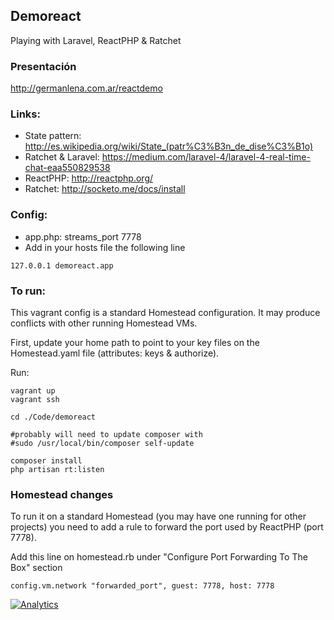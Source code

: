 ## Demoreact

Playing with Laravel, ReactPHP & Ratchet

### Presentación

http://germanlena.com.ar/reactdemo

### Links:
* State pattern: http://es.wikipedia.org/wiki/State_(patr%C3%B3n_de_dise%C3%B1o)
* Ratchet & Laravel: https://medium.com/laravel-4/laravel-4-real-time-chat-eaa550829538
* ReactPHP: http://reactphp.org/
* Ratchet: http://socketo.me/docs/install

### Config:

* app.php: streams_port 7778
* Add in your hosts file the following line

```
127.0.0.1 demoreact.app
```

### To run:

This vagrant config is a standard Homestead configuration. It may produce conflicts with other running Homestead VMs.

First, update your home path to point to your key files on the Homestead.yaml file (attributes: keys & authorize).

Run:

```
vagrant up
vagrant ssh

cd ./Code/demoreact

#probably will need to update composer with
#sudo /usr/local/bin/composer self-update

composer install
php artisan rt:listen
```

### Homestead changes

To run it on a standard Homestead (you may have one running for other projects) you need to add a rule to forward the port used by ReactPHP (port 7778).

Add this line on homestead.rb under "Configure Port Forwarding To The Box" section

```
config.vm.network "forwarded_port", guest: 7778, host: 7778
```

[![Analytics](https://ga-beacon.appspot.com/UA-51467836-1/glena/demoreact)](http://germanlena.com.ar)
